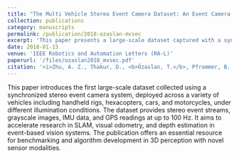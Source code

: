 ```yaml
---
title: "The Multi Vehicle Stereo Event Camera Dataset: An Event Camera Dataset for 3D Perception"
collection: publications
category: manuscripts
permalink: /publication/2018-ozaslan-mvsec
excerpt: 'This paper presents a large-scale dataset captured with a synchronized stereo event camera system across multiple vehicles and platforms, enabling research in stereo depth estimation, SLAM, and visual odometry with event-based vision.'
date: 2018-01-15
venue: 'IEEE Robotics and Automation Letters (RA-L)'
paperurl: '/files/ozaslan2018_mvsec.pdf'
citation: '<i>Zhu, A. Z., Thakur, D., <b>Özaslan, T.</b>, Pfrommer, B., Kumar, V., & Daniilidis, K. (2018). "The Multi Vehicle Stereo Event Camera Dataset: An Event Camera Dataset for 3D Perception." IEEE Robotics and Automation Letters 2018</i>'
---
```

This paper introduces the first large-scale dataset collected using a synchronized stereo event camera system, deployed across a variety of vehicles including handheld rigs, hexacopters, cars, and motorcycles, under different illumination conditions. The dataset provides stereo event streams, grayscale images, IMU data, and GPS readings at up to 100 Hz. It aims to accelerate research in SLAM, visual odometry, and depth estimation in event-based vision systems. The publication offers an essential resource for benchmarking and algorithm development in 3D perception with novel sensor modalities.
